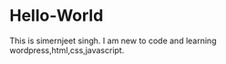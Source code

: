 # Hello-World
This is simernjeet singh. I am new to code and learning wordpress,html,css,javascript.
